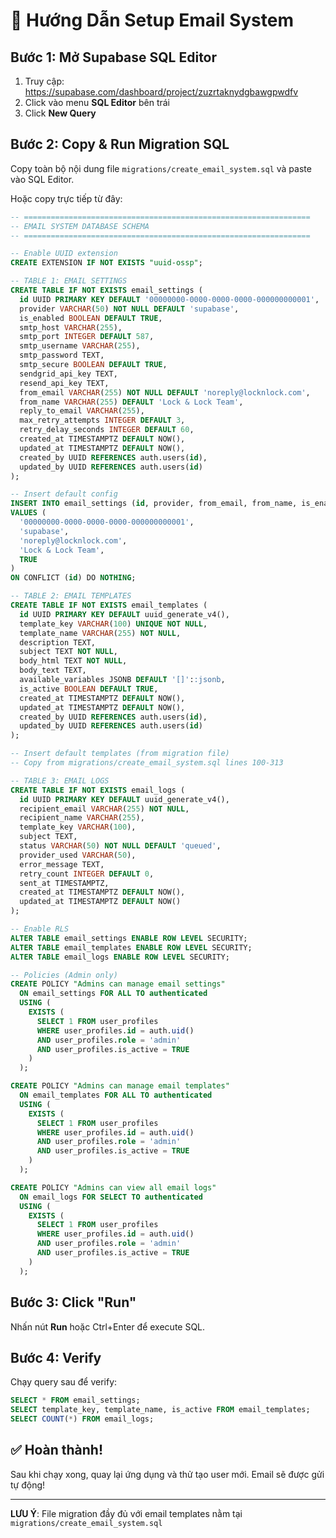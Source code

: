 # 📧 Hướng Dẫn Setup Email System

## Bước 1: Mở Supabase SQL Editor

1. Truy cập: https://supabase.com/dashboard/project/zuzrtaknydgbawgpwdfv
2. Click vào menu **SQL Editor** bên trái
3. Click **New Query**

## Bước 2: Copy & Run Migration SQL

Copy toàn bộ nội dung file `migrations/create_email_system.sql` và paste vào SQL Editor.

Hoặc copy trực tiếp từ đây:

```sql
-- ================================================================
-- EMAIL SYSTEM DATABASE SCHEMA
-- ================================================================

-- Enable UUID extension
CREATE EXTENSION IF NOT EXISTS "uuid-ossp";

-- TABLE 1: EMAIL SETTINGS
CREATE TABLE IF NOT EXISTS email_settings (
  id UUID PRIMARY KEY DEFAULT '00000000-0000-0000-0000-000000000001',
  provider VARCHAR(50) NOT NULL DEFAULT 'supabase',
  is_enabled BOOLEAN DEFAULT TRUE,
  smtp_host VARCHAR(255),
  smtp_port INTEGER DEFAULT 587,
  smtp_username VARCHAR(255),
  smtp_password TEXT,
  smtp_secure BOOLEAN DEFAULT TRUE,
  sendgrid_api_key TEXT,
  resend_api_key TEXT,
  from_email VARCHAR(255) NOT NULL DEFAULT 'noreply@locknlock.com',
  from_name VARCHAR(255) DEFAULT 'Lock & Lock Team',
  reply_to_email VARCHAR(255),
  max_retry_attempts INTEGER DEFAULT 3,
  retry_delay_seconds INTEGER DEFAULT 60,
  created_at TIMESTAMPTZ DEFAULT NOW(),
  updated_at TIMESTAMPTZ DEFAULT NOW(),
  created_by UUID REFERENCES auth.users(id),
  updated_by UUID REFERENCES auth.users(id)
);

-- Insert default config
INSERT INTO email_settings (id, provider, from_email, from_name, is_enabled)
VALUES (
  '00000000-0000-0000-0000-000000000001',
  'supabase',
  'noreply@locknlock.com',
  'Lock & Lock Team',
  TRUE
)
ON CONFLICT (id) DO NOTHING;

-- TABLE 2: EMAIL TEMPLATES
CREATE TABLE IF NOT EXISTS email_templates (
  id UUID PRIMARY KEY DEFAULT uuid_generate_v4(),
  template_key VARCHAR(100) UNIQUE NOT NULL,
  template_name VARCHAR(255) NOT NULL,
  description TEXT,
  subject TEXT NOT NULL,
  body_html TEXT NOT NULL,
  body_text TEXT,
  available_variables JSONB DEFAULT '[]'::jsonb,
  is_active BOOLEAN DEFAULT TRUE,
  created_at TIMESTAMPTZ DEFAULT NOW(),
  updated_at TIMESTAMPTZ DEFAULT NOW(),
  created_by UUID REFERENCES auth.users(id),
  updated_by UUID REFERENCES auth.users(id)
);

-- Insert default templates (from migration file)
-- Copy from migrations/create_email_system.sql lines 100-313

-- TABLE 3: EMAIL LOGS
CREATE TABLE IF NOT EXISTS email_logs (
  id UUID PRIMARY KEY DEFAULT uuid_generate_v4(),
  recipient_email VARCHAR(255) NOT NULL,
  recipient_name VARCHAR(255),
  template_key VARCHAR(100),
  subject TEXT,
  status VARCHAR(50) NOT NULL DEFAULT 'queued',
  provider_used VARCHAR(50),
  error_message TEXT,
  retry_count INTEGER DEFAULT 0,
  sent_at TIMESTAMPTZ,
  created_at TIMESTAMPTZ DEFAULT NOW(),
  updated_at TIMESTAMPTZ DEFAULT NOW()
);

-- Enable RLS
ALTER TABLE email_settings ENABLE ROW LEVEL SECURITY;
ALTER TABLE email_templates ENABLE ROW LEVEL SECURITY;
ALTER TABLE email_logs ENABLE ROW LEVEL SECURITY;

-- Policies (Admin only)
CREATE POLICY "Admins can manage email settings"
  ON email_settings FOR ALL TO authenticated
  USING (
    EXISTS (
      SELECT 1 FROM user_profiles
      WHERE user_profiles.id = auth.uid()
      AND user_profiles.role = 'admin'
      AND user_profiles.is_active = TRUE
    )
  );

CREATE POLICY "Admins can manage email templates"
  ON email_templates FOR ALL TO authenticated
  USING (
    EXISTS (
      SELECT 1 FROM user_profiles
      WHERE user_profiles.id = auth.uid()
      AND user_profiles.role = 'admin'
      AND user_profiles.is_active = TRUE
    )
  );

CREATE POLICY "Admins can view all email logs"
  ON email_logs FOR SELECT TO authenticated
  USING (
    EXISTS (
      SELECT 1 FROM user_profiles
      WHERE user_profiles.id = auth.uid()
      AND user_profiles.role = 'admin'
      AND user_profiles.is_active = TRUE
    )
  );
```

## Bước 3: Click "Run"

Nhấn nút **Run** hoặc Ctrl+Enter để execute SQL.

## Bước 4: Verify

Chạy query sau để verify:

```sql
SELECT * FROM email_settings;
SELECT template_key, template_name, is_active FROM email_templates;
SELECT COUNT(*) FROM email_logs;
```

## ✅ Hoàn thành!

Sau khi chạy xong, quay lại ứng dụng và thử tạo user mới. Email sẽ được gửi tự động!

---

**LƯU Ý**: File migration đầy đủ với email templates nằm tại `migrations/create_email_system.sql`
